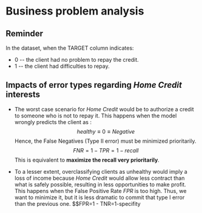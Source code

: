# Business problem analysis

## Reminder
In the dataset, when the TARGET column indicates:
- 0 -- the client had no problem to repay the credit.
- 1 -- the client had difficulties to repay.

## Impacts of error types regarding *Home Credit* interests

- The worst case scenario for *Home Credit* would be to authorize a credit to someone who is not to repay it. This happens when the model wrongly predicts the client as : $$healthy\equiv 0 \equiv Negative$$ Hence, the False Negatives (Type II error) must be minimized prioritarily. $$FNR = 1-TPR = 1-recall$$
This is equivalent to **maximize the recall very prioritarily**.

- To a lesser extent, overclassifying clients as unhealthy would imply a loss of income because *Home Credit* would allow less contract than what is safely possible, resulting in less opportunities to make profit. This happens when the False Positive Rate $FPR$ is too high. Thus, we want to minimize it, but it is less dramatic to commit that type I error than the previous one. 
$$FPR=1 - TNR=1-specifity 
   